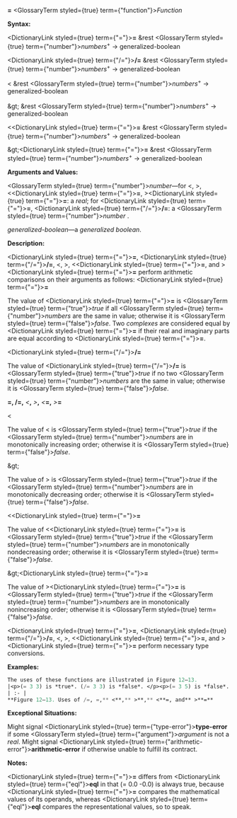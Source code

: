 **=** <GlossaryTerm styled={true} term={"function"}><i>Function</i></GlossaryTerm> 



**Syntax:** 



<DictionaryLink styled={true} term={"="}><b>=</b></DictionaryLink> &amp;rest <GlossaryTerm styled={true} term={"number"}><i>numbers</i></GlossaryTerm><sup>+</sup> → generalized-boolean 



<DictionaryLink styled={true} term={"/="}><b>/=</b></DictionaryLink> &amp;rest <GlossaryTerm styled={true} term={"number"}><i>numbers</i></GlossaryTerm><sup>+</sup> → generalized-boolean 



&lt; &amp;rest <GlossaryTerm styled={true} term={"number"}><i>numbers</i></GlossaryTerm><sup>+</sup> → generalized-boolean 



\&gt; &amp;rest <GlossaryTerm styled={true} term={"number"}><i>numbers</i></GlossaryTerm><sup>+</sup> → generalized-boolean 



&lt;<DictionaryLink styled={true} term={"="}><b>=</b></DictionaryLink> &amp;rest <GlossaryTerm styled={true} term={"number"}><i>numbers</i></GlossaryTerm><sup>+</sup> → generalized-boolean 



\&gt;<DictionaryLink styled={true} term={"="}><b>=</b></DictionaryLink> &amp;rest <GlossaryTerm styled={true} term={"number"}><i>numbers</i></GlossaryTerm><sup>+</sup> → generalized-boolean 



**Arguments and Values:** 



<GlossaryTerm styled={true} term={"number"}><i>number</i></GlossaryTerm>—for &lt;, &gt;, &lt;<DictionaryLink styled={true} term={"="}><b>=</b></DictionaryLink>, &gt;<DictionaryLink styled={true} term={"="}><b>=</b></DictionaryLink>: a *real*; for <DictionaryLink styled={true} term={"="}><b>=</b></DictionaryLink>, <DictionaryLink styled={true} term={"/="}><b>/=</b></DictionaryLink>: a <GlossaryTerm styled={true} term={"number"}><i>number</i></GlossaryTerm> . 



*generalized-boolean*—a *generalized boolean*. 



**Description:** 



<DictionaryLink styled={true} term={"="}><b>=</b></DictionaryLink>, <DictionaryLink styled={true} term={"/="}><b>/=</b></DictionaryLink>, &lt;, &gt;, &lt;<DictionaryLink styled={true} term={"="}><b>=</b></DictionaryLink>, and &gt;<DictionaryLink styled={true} term={"="}><b>=</b></DictionaryLink> perform arithmetic comparisons on their arguments as follows: <DictionaryLink styled={true} term={"="}><b>=</b></DictionaryLink> 



The value of <DictionaryLink styled={true} term={"="}><b>=</b></DictionaryLink> is <GlossaryTerm styled={true} term={"true"}><i>true</i></GlossaryTerm> if all <GlossaryTerm styled={true} term={"number"}><i>numbers</i></GlossaryTerm> are the same in value; otherwise it is <GlossaryTerm styled={true} term={"false"}><i>false</i></GlossaryTerm>. Two *complexes* are considered equal by <DictionaryLink styled={true} term={"="}><b>=</b></DictionaryLink> if their real and imaginary parts are equal according to <DictionaryLink styled={true} term={"="}><b>=</b></DictionaryLink>. 



<DictionaryLink styled={true} term={"/="}><b>/=</b></DictionaryLink> 



The value of <DictionaryLink styled={true} term={"/="}><b>/=</b></DictionaryLink> is <GlossaryTerm styled={true} term={"true"}><i>true</i></GlossaryTerm> if no two <GlossaryTerm styled={true} term={"number"}><i>numbers</i></GlossaryTerm> are the same in value; otherwise it is <GlossaryTerm styled={true} term={"false"}><i>false</i></GlossaryTerm>. 



 



 



**=, /=,** *&lt;***,** *&gt;***,** *&lt;***=,** *&gt;***=** 



&lt; 



The value of &lt; is <GlossaryTerm styled={true} term={"true"}><i>true</i></GlossaryTerm> if the <GlossaryTerm styled={true} term={"number"}><i>numbers</i></GlossaryTerm> are in monotonically increasing order; otherwise it is <GlossaryTerm styled={true} term={"false"}><i>false</i></GlossaryTerm>. 



\&gt; 



The value of &gt; is <GlossaryTerm styled={true} term={"true"}><i>true</i></GlossaryTerm> if the <GlossaryTerm styled={true} term={"number"}><i>numbers</i></GlossaryTerm> are in monotonically decreasing order; otherwise it is <GlossaryTerm styled={true} term={"false"}><i>false</i></GlossaryTerm>. 



&lt;<DictionaryLink styled={true} term={"="}><b>=</b></DictionaryLink> 



The value of &lt;<DictionaryLink styled={true} term={"="}><b>=</b></DictionaryLink> is <GlossaryTerm styled={true} term={"true"}><i>true</i></GlossaryTerm> if the <GlossaryTerm styled={true} term={"number"}><i>numbers</i></GlossaryTerm> are in monotonically nondecreasing order; otherwise it is <GlossaryTerm styled={true} term={"false"}><i>false</i></GlossaryTerm>. 



\&gt;<DictionaryLink styled={true} term={"="}><b>=</b></DictionaryLink> 



The value of &gt;<DictionaryLink styled={true} term={"="}><b>=</b></DictionaryLink> is <GlossaryTerm styled={true} term={"true"}><i>true</i></GlossaryTerm> if the <GlossaryTerm styled={true} term={"number"}><i>numbers</i></GlossaryTerm> are in monotonically nonincreasing order; otherwise it is <GlossaryTerm styled={true} term={"false"}><i>false</i></GlossaryTerm>. 



<DictionaryLink styled={true} term={"="}><b>=</b></DictionaryLink>, <DictionaryLink styled={true} term={"/="}><b>/=</b></DictionaryLink>, &lt;, &gt;, &lt;<DictionaryLink styled={true} term={"="}><b>=</b></DictionaryLink>, and &gt;<DictionaryLink styled={true} term={"="}><b>=</b></DictionaryLink> perform necessary type conversions. 



**Examples:**
```lisp
The uses of these functions are illustrated in Figure 12–13. 
|<p>(= 3 3) is *true*. (/= 3 3) is *false*. </p><p>(= 3 5) is *false*. (/= 3 5) is *true*. </p><p>(= 3 3 3 3) is *true*. (/= 3 3 3 3) is *false*. </p><p>(= 3 3 5 3) is *false*. (/= 3 3 5 3) is *false*. </p><p>(= 3 6 5 2) is *false*. (/= 3 6 5 2) is *true*. </p><p>(= 3 2 3) is *false*. (/= 3 2 3) is *false*. </p><p>(< 3 5) is *true*. (<= 3 5) is *true*. </p><p>(< 3 -5) is *false*. (<= 3 -5) is *false*. </p><p>(< 3 3) is *false*. (<= 3 3) is *true*. </p><p>(< 0 3 4 6 7) is *true*. (<= 0 3 4 6 7) is *true*. </p><p>(< 0 3 4 4 6) is *false*. (<= 0 3 4 4 6) is *true*. </p><p>(> 4 3) is *true*. (>= 4 3) is *true*. </p><p>(> 4 3 2 1 0) is *true*. (>= 4 3 2 1 0) is *true*. </p><p>(> 4 3 3 2 0) is *false*. (>= 4 3 3 2 0) is *true*. </p><p>(> 4 3 1 2 0) is *false*. (>= 4 3 1 2 0) is *false*. </p><p>(= 3) is *true*. (/= 3) is *true*. </p><p>(< 3) is *true*. (<= 3) is *true*. </p><p>(= 3.0 #c(3.0 0.0)) is *true*. (/= 3.0 #c(3.0 1.0)) is *true*. </p><p>(= 3 3.0) is *true*. (= 3.0s0 3.0d0) is *true*. </p><p>(= 0.0 -0.0) is *true*. (= 5/2 2.5) is *true*. </p><p>(> 0.0 -0.0) is *false*. (= 0 -0.0) is *true*. </p><p>(<= 0 x 9) is *true* if x is between 0 and 9, inclusive </p><p>(< 0.0 x 1.0) is *true* if x is between 0.0 and 1.0, exclusive </p><p>(< -1 j (length v)) is *true* if j is a *valid array index* for a *vector* v</p>|
| :- |
**Figure 12–13. Uses of /=, =,** <**,** >**,** <**=, and** >**=** 
```
**Exceptional Situations:** 



Might signal <DictionaryLink styled={true} term={"type-error"}><b>type-error</b></DictionaryLink> if some <GlossaryTerm styled={true} term={"argument"}><i>argument</i></GlossaryTerm> is not a *real*. Might signal <DictionaryLink styled={true} term={"arithmetic-error"}><b>arithmetic-error</b></DictionaryLink> if otherwise unable to fulfill its contract. 



**Notes:** 



<DictionaryLink styled={true} term={"="}><b>=</b></DictionaryLink> differs from <DictionaryLink styled={true} term={"eql"}><b>eql</b></DictionaryLink> in that (= 0.0 -0.0) is always true, because <DictionaryLink styled={true} term={"="}><b>=</b></DictionaryLink> compares the mathematical values of its operands, whereas <DictionaryLink styled={true} term={"eql"}><b>eql</b></DictionaryLink> compares the representational values, so to speak. 



